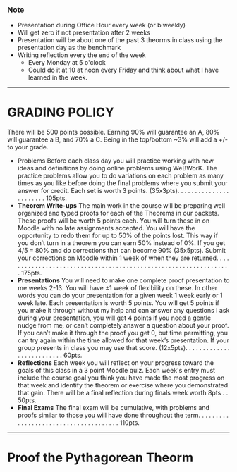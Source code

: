 ### Note
- Presentation during Office Hour every week (or biweekly)
- Will get zero if not presentation after 2 weeks
- Presentation will be about one of the past 3 theorms in class using the presentation day as the benchmark
- Writing reflection every the end of the week
	- Every Monday at 5 o'clock
	- Could do it at 10 at noon every Friday and think about what I have learned in the week.
---
# GRADING POLICY 
There will be 500 points possible. Earning 90% will guarantee an A, 80% will guarantee a B, and 70% a C. Being in the top/bottom ~3% will add a +/- to your grade.
- Problems Before each class day you will practice working with new ideas and definitions by doing online problems using WeBWorK. The practice problems allow you to do variations on each problem as many times as you like before doing the final problems where you submit your answer for credit. Each set is worth 3 points. (35x3pts). . . . . . . . . . . . . . . . . . . . . . . 105pts.
- **Theorem Write-ups** The main work in the course will be preparing well organized and typed proofs for each of the Theorems in our packets. These proofs will be worth 5 points each. You will turn these in on Moodle with no late assignments accepted. You will have the opportunity to redo them for up to 50% of the points lost. This way if you don’t turn in a theorem you can earn 50% instead of 0%. If you get 4/5 = 80% and do corrections that can become 90% (35x5pts). Submit your corrections on Moodle within 1 week of when they are returned. . . . . . . . . . . . . . . . . . . . . . . . . . . . . . . . . . . . . . . . . . . . . . . . . . . . . . . . . . . . . . . . . 175pts.
- **Presentations** You will need to make one complete proof presentation to me weeks 2-13. You will have ±1 week of flexibility on these. In other words you can do your presentation for a given week 1 week early or 1 week late. Each presentation is worth 5 points. You will get 5 points if you make it through without my help and can answer any questions I ask during your presentation, you will get 4 points if you need a gentle nudge from me, or can’t completely answer a question about your proof. If you can’t make it through the proof you get 0, but time permitting, you can try again within the time allowed for that week’s presentation. If your group presents in class you may use that score. (12x5pts). . . . . . . . . . . . . . . . . . . . . . . . . . 60pts.
- **Reflections** Each week you will reflect on your progress toward the goals of this class in a 3 point Moodle quiz. Each week's entry must include the course goal you think you have made the most progress on that week and identify the theorem or exercise where you demonstrated that gain. There will be a final reflection during finals week worth 8pts . . 50pts.
- **Final Exams** The final exam will be cumulative, with problems and proofs similar to those you will have done throughout the term. . . . . . . . . . . . . . . . . . . . . . . . . . . . . . . . . . . . . . 110pts.
---
# Proof the Pythagorean Theorm 
